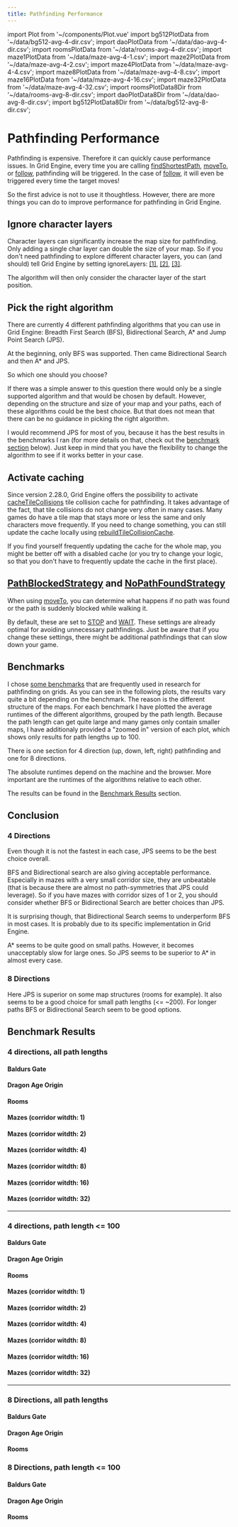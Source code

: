 ```yaml
---
title: Pathfinding Performance
---
```


import Plot from '~/components/Plot.vue'
import bg512PlotData from '~/data/bg512-avg-4-dir.csv';
import daoPlotData from '~/data/dao-avg-4-dir.csv';
import roomsPlotData from '~/data/rooms-avg-4-dir.csv';
import maze1PlotData from '~/data/maze-avg-4-1.csv';
import maze2PlotData from '~/data/maze-avg-4-2.csv';
import maze4PlotData from '~/data/maze-avg-4-4.csv';
import maze8PlotData from '~/data/maze-avg-4-8.csv';
import maze16PlotData from '~/data/maze-avg-4-16.csv';
import maze32PlotData from '~/data/maze-avg-4-32.csv';
import roomsPlotData8Dir from '~/data/rooms-avg-8-dir.csv';
import daoPlotData8Dir from '~/data/dao-avg-8-dir.csv';
import bg512PlotData8Dir from '~/data/bg512-avg-8-dir.csv';

# Pathfinding Performance

Pathfinding is expensive. Therefore it can quickly cause performance issues. In Grid Engine, every time you are calling
[findShortestPath][find-shortest-path],
[moveTo][move-to], or
[follow][follow], pathfinding will be triggered. In the case of [follow][follow], it will even be triggered every time the target moves!

So the first advice is not to use it thoughtless. However, there are more things you can do to improve performance for pathfinding in Grid Engine.

## Ignore character layers

Character layers can significantly increase the map size for pathfinding. Only adding a single char layer can double the size of your map. So if you don't need pathfinding to explore different character layers, you can (and should) tell Grid Engine by setting ignoreLayers: [[1]][ignore-layers], [[2]][move-to-ignore-layers], [[3]][follow-ignore-layers].

The algorithm will then only consider the character layer of the start position.

## Pick the right algorithm

There are currently 4 different pathfinding algorithms that you can use in Grid Engine: Breadth First Search (BFS), Bidirectional Search, A\* and Jump Point Search (JPS).

At the beginning, only BFS was supported. Then came Bidirectional Search and then A\* and JPS.

So which one should you choose?

If there was a simple answer to this question there would only be a single supported algorithm and that would be chosen by default. However, depending on the structure and size of your map and your paths, each of these algorithms could be the best choice. But that does not mean that there can be no guidance in picking the right algorithm.

I would recommend JPS for most of you, because it has the best results in the benchmarks I ran (for more details on that, check out the [benchmark section](#benchmarks) below). Just keep in mind that you have the flexibility to change the algorithm to see if it works better in your case.

## Activate caching

Since version 2.28.0, Grid Engine offers the possibility to activate [cacheTileCollisions][cache-tile-collisions] tile collision cache for pathfinding. It takes advantage of the fact, that tile collisions do not change very often in many cases. Many games do have a tile map that stays more or less the same and only characters move frequently. If you need to change something, you can still update the cache locally using [rebuildTileCollisionCache][rebuild-tile-collision-cache].

If you find yourself frequently updating the cache for the whole map, you might be better off with a disabled cache (or you try to change your logic, so that you don't have to frequently update the cache in the first place).

## [PathBlockedStrategy][path-blocked-strategy] and [NoPathFoundStrategy][no-path-found-strategy]

When using [moveTo][move-to], you can determine what happens if no path was found or the path is suddenly blocked while walking it.

By default, these are set to [STOP][stop] and [WAIT][wait]. These settings are already optimal for avoiding unnecessary pathfindings. Just be aware that if you change these settings, there might be additional pathfindings that can slow down your game.

## Benchmarks

I chose [some benchmarks](https://movingai.com/benchmarks/grids.html) that are frequently used in research for pathfinding on grids. As you can see in the following plots, the results vary quite a bit depending on the benchmark. The reason is the different structure of the maps. For each benchmark I have plotted the average runtimes of the different algorithms, grouped by the path length. Because the path length can get quite large and many games only contain smaller maps, I have additionaly provided a "zoomed in" version of each plot, which shows only results for path lengths up to 100.

There is one section for 4 direction (up, down, left, right) pathfinding and one for 8 directions.

The absolute runtimes depend on the machine and the browser. More important are the runtimes of the algorithms relative to each other.

The results can be found in the [Benchmark Results](#benchmark-results) section.

## Conclusion

### 4 Directions

Even though it is not the fastest in each case, JPS seems to be the best choice overall.

BFS and Bidirectional search are also giving acceptable performance. Especially in mazes with a very small corridor size, they are unbeatable (that is because there are almost no path-symmetries that JPS could leverage). So if you have mazes with corridor sizes of 1 or 2, you should consider whether BFS or Bidirectional Search are better choices than JPS.

It is surprising though, that Bidirectional Search seems to underperform BFS in most cases. It is probably due to its specific implementation in Grid Engine.

A\* seems to be quite good on small paths. However, it becomes unacceptably slow for large ones. So JPS seems to be superior to A\* in almost every case.

### 8 Directions

Here JPS is superior on some map structures (rooms for example). It also seems to be a good choice for small path lengths (<= ~200). For longer paths BFS or Bidirectional Search seem to be good options.

## Benchmark Results

### 4 directions, all path lengths

#### Baldurs Gate

<Plot :rawPlotData="bg512PlotData" />

#### Dragon Age Origin

<Plot :rawPlotData="daoPlotData" />

#### Rooms

<Plot :rawPlotData="roomsPlotData" />

#### Mazes (corridor witdth: 1)

<Plot :rawPlotData="maze1PlotData" />

#### Mazes (corridor witdth: 2)

<Plot :rawPlotData="maze2PlotData" />

#### Mazes (corridor witdth: 4)

<Plot :rawPlotData="maze4PlotData" />

#### Mazes (corridor witdth: 8)

<Plot :rawPlotData="maze8PlotData" />

#### Mazes (corridor witdth: 16)

<Plot :rawPlotData="maze16PlotData" />

#### Mazes (corridor witdth: 32)

<Plot :rawPlotData="maze32PlotData" />

---

### 4 directions, path length <= 100

#### Baldurs Gate

<Plot :rawPlotData="bg512PlotData.slice(0,6)" />

#### Dragon Age Origin

<Plot :rawPlotData="roomsPlotData.slice(0,6)" />

#### Rooms

<Plot :rawPlotData="daoPlotData.slice(0,6)" />

#### Mazes (corridor witdth: 1)

<Plot :rawPlotData="maze1PlotData.slice(0,6)" />

#### Mazes (corridor witdth: 2)

<Plot :rawPlotData="maze2PlotData.slice(0,6)" />

#### Mazes (corridor witdth: 4)

<Plot :rawPlotData="maze4PlotData.slice(0,6)" />

#### Mazes (corridor witdth: 8)

<Plot :rawPlotData="maze8PlotData.slice(0,6)" />

#### Mazes (corridor witdth: 16)

<Plot :rawPlotData="maze16PlotData.slice(0,6)" />

#### Mazes (corridor witdth: 32)

<Plot :rawPlotData="maze32PlotData.slice(0,6)" />

---

### 8 Directions, all path lengths

#### Baldurs Gate

<Plot :rawPlotData="bg512PlotData8Dir" />

#### Dragon Age Origin

<Plot :rawPlotData="daoPlotData8Dir" />

#### Rooms

<Plot :rawPlotData="roomsPlotData8Dir" />

### 8 Directions, path length <= 100

#### Baldurs Gate

<Plot :rawPlotData="bg512PlotData8Dir.slice(0,6)" />

#### Dragon Age Origin

<Plot :rawPlotData="daoPlotData8Dir.slice(0,6)" />

#### Rooms

<Plot :rawPlotData="roomsPlotData8Dir.slice(0,6)" />

[find-shortest-path]: ../../api/interfaces/IGridEngine.html#findShortestPath
[move-to]: ../../api/interfaces/IGridEngine.html#moveTo
[follow]: ../../api/interfaces/IGridEngine.html#follow
[cache-tile-collisions]: ../../api/interfaces/GridEngineConfigHeadless.html#cacheTileCollisions
[rebuild-tile-collision-cache]: ../../api/classes/GridEngineHeadless.html#rebuildTileCollisionCache
[stop]: ../../api/enums/NoPathFoundStrategy.html#STOP
[wait]: ../../api/enums/PathBlockedStrategy.html#WAIT
[path-blocked-strategy]: ../../api/enums/PathBlockedStrategy.html
[no-path-found-strategy]: ../../api/enums/NoPathFoundStrategy.html
[ignore-layers]: ../../api/interfaces/PathfindingOptions.html#ignoreLayers
[move-to-ignore-layers]: ../../api/interfaces/MoveToConfig.html#ignoreLayers
[follow-ignore-layers]: ../../api/interfaces/FollowOptions.html#ignoreLayers
